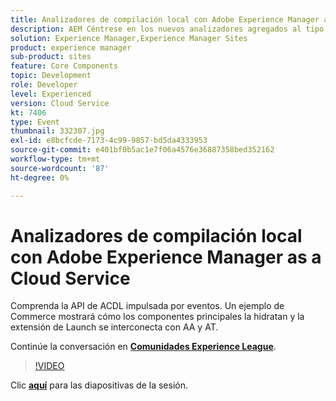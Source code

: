 ```yaml
---
title: Analizadores de compilación local con Adobe Experience Manager as a Cloud Service
description: AEM Céntrese en los nuevos analizadores agregados al tipo de archivo de, lo que permite reproducir localmente las validaciones que se realizarán dentro de las canalizaciones de implementación de Cloud Manager.
solution: Experience Manager,Experience Manager Sites
product: experience manager
sub-product: sites
feature: Core Components
topic: Development
role: Developer
level: Experienced
version: Cloud Service
kt: 7406
type: Event
thumbnail: 332307.jpg
exl-id: e8bcfcde-7173-4c99-9857-bd5da4333953
source-git-commit: e401bf0b5ac1e7f06a4576e36887358bed352162
workflow-type: tm+mt
source-wordcount: '87'
ht-degree: 0%

---
```


# Analizadores de compilación local con Adobe Experience Manager as a Cloud Service

Comprenda la API de ACDL impulsada por eventos. Un ejemplo de Commerce mostrará cómo los componentes principales la hidratan y la extensión de Launch se interconecta con AA y AT.

Continúe la conversación en **[Comunidades Experience League](https://adobe.ly/36Yd3v6)**.

>[!VIDEO](https://video.tv.adobe.com/v/332307/?quality=12&learn=on&hidetitle=true)

Clic **[aquí](/help/adobe-developers-live/assets/local-build-analyzers-aemcs.pdf)** para las diapositivas de la sesión.
